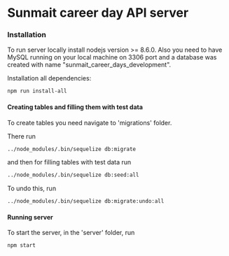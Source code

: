 # Sunmait career day API server

### Installation

To run server locally install nodejs version >= 8.6.0.
Also you need to have MySQL running on your local machine on 3306 port and
a database was created with name "sunmait_career_days_development".

Installation all dependencies:

```sh
npm run install-all
```

#### Creating tables and filling them with test data

To create tables you need navigate to 'migrations' folder.

There run

```sh
../node_modules/.bin/sequelize db:migrate
```

and then for filling tables with test data run

```sh
../node_modules/.bin/sequelize db:seed:all
```

To undo this, run

```sh
../node_modules/.bin/sequelize db:migrate:undo:all
```

#### Running server

To start the server, in the 'server' folder, run

```sh
npm start
```

